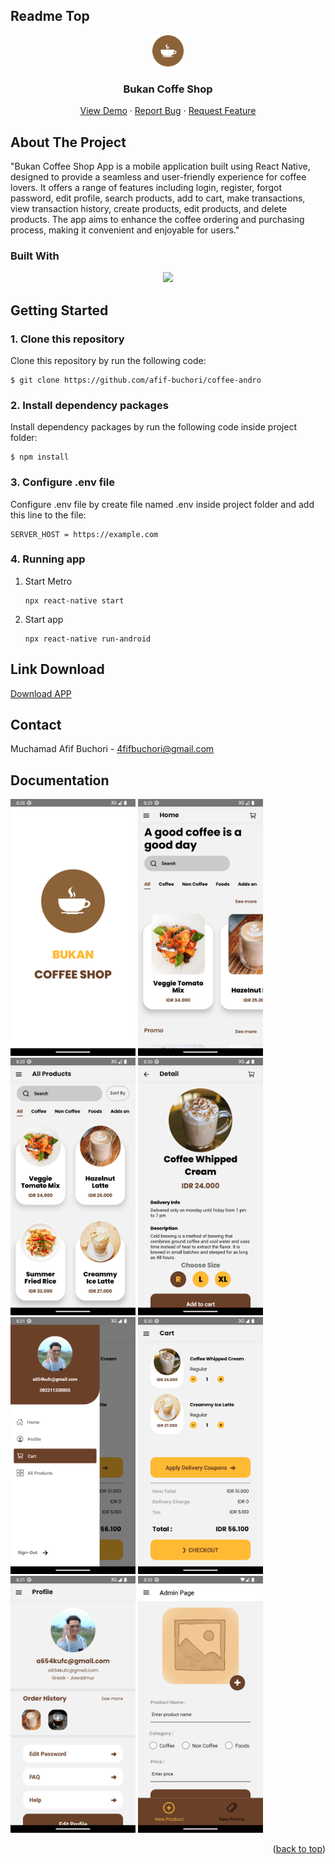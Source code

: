 ## Readme Top

<div align="center">
<img width="50" src="./src/assets/icons/icon-logo.png" alt="logo">
<h3 align="center">Bukan Coffe Shop</h3>

  <p align="center">
    <a href="https://drive.google.com/file/d/1oHRKyrKlOM7OarJf2z2f59Ir4IySjtiH/view?usp=share_link">View Demo</a>
    ·
    <a href="https://github.com/afif-buchori/coffee-andro/issues">Report Bug</a>
    ·
    <a href="https://github.com/afif-buchori/coffee-andro/pulls">Request Feature</a>
  </p>
</div>

<!-- TABLE OF CONTENTS -->
<!-- <details>
  <summary>Table of Contents</summary>
  <ol>
    <li>
      <a href="#about-the-project">About The Project</a>
      <ul>
        <li><a href="#built-with">Built With</a></li>
      </ul>
    </li>
    <li>
      <a href="#getting-started">Getting Started</a>
    </li>
    <li><a href="#Link-Download">Link Download</a></li>
    <li><a href="#usage">Usage</a></li>
    <li><a href="#contact">Contact</a></li>
    <li><a href="#acknowledgments">Acknowledgments</a></li>
    <li><a href="#Documentation">Documentation</a></li>
    <li><a href="#Contributor">Contributor</a></li>
  </ol>
</details> -->

<!-- ABOUT THE PROJECT -->

## About The Project

<!-- ![Product Name Screen Shot][product-screenshot] -->
<!-- <img width="900" src="./public/index.png" alt="display-documentation"> -->

"Bukan Coffee Shop App is a mobile application built using React Native, designed to provide a seamless and user-friendly experience for coffee lovers. It offers a range of features including login, register, forgot password, edit profile, search products, add to cart, make transactions, view transaction history, create products, edit products, and delete products. The app aims to enhance the coffee ordering and purchasing process, making it convenient and enjoyable for users."

### Built With

<p align="center">
  <a href="https://skillicons.dev">
    <img src="https://skillicons.dev/icons?i=react,css,redux,babel,firebase" />
  </a>
</p>

<!-- GETTING STARTED -->

## Getting Started

### 1. Clone this repository

Clone this repository by run the following code:

```
$ git clone https://github.com/afif-buchori/coffee-andro

```

### 2. Install dependency packages

Install dependency packages by run the following code inside project folder:

```
$ npm install
```

### 3. Configure .env file

Configure .env file by create file named .env inside project folder and add this line to the file:

```
SERVER_HOST = https://example.com

```

### 4. Running app

1.  Start Metro

    ```
    npx react-native start
    ```

2.  Start app

    ```
    npx react-native run-android
    ```

## Link Download

[Download APP](https://drive.google.com/file/d/1oHRKyrKlOM7OarJf2z2f59Ir4IySjtiH/view?usp=share_link)

<!-- USAGE EXAMPLES -->

<!-- CONTACT -->

## Contact

Muchamad Afif Buchori - 4fifbuchori@gmail.com

<!-- Project Link: [https://github.com/redhadefinto/coffe_shop_fe](https://github.com/redhadefinto/coffe_shop_fe) -->

## Documentation

<!-- <img width="500" src="./public/landing-page.png" alt="Landing page">
<img width="500" src="./public/login-page.png" alt="Landing page">
<img width="500" src="./public/profile-page.png" alt="Landing page">
<img width="500" src="./public/product-page.png" alt="Landing page">
<img width="500" src="./public/order-page.png" alt="Landing page"> -->
<!-- <p>DEVELOPMENT</p> -->
<div>
<img width="200" src="./src/assets/screencapture/splash-screen.png" alt="splash-screen">
<img width="200" src="./src/assets/screencapture/home-screen.png" alt="home-screen">
<img width="200" src="./src/assets/screencapture/all-products.png" alt="products-screen">
<img width="200" src="./src/assets/screencapture/product-details.png" alt="product-details-screen">
</div>
<div>
<img width="200" src="./src/assets/screencapture/drawer-menu.png" alt="drawer-menu">
<img width="200" src="./src/assets/screencapture/cart-screen.png" alt="cart-screen">
<img width="200" src="./src/assets/screencapture/profile-screen.png" alt="profile-screen">
<img width="200" src="./src/assets/screencapture/admin-screen.png" alt="admin-screen">
</div>

<p align="right">(<a href="#readme-top">back to top</a>)</p>

<!-- Contributor -->

<!-- ## Contributor

  <table>
    <tr>
      <td >
        <a href="https://github.com/afif-buchori">
          <img width="100" src="https://avatars.githubusercontent.com/u/66767762?s=400&u=00ad08bd394a1ba0fe65d9b61cbef4245df96fb4&v=4" alt=""><br/>
          <center><sub><b>M. Afif Buchori</b></sub></center>
        </a>
        </td>
    </tr>
  </table>
<h1 align="center"> THANK FOR YOUR ATTENTION </h1> -->

<!-- MARKDOWN LINKS & IMAGES -->
<!-- https://www.markdownguide.org/basic-syntax/#reference-style-links -->

<!-- [product-screenshot]: index.png -->

<!-- [Next.js]: https://img.shields.io/badge/next.js-000000?style=for-the-badge&logo=nextdotjs&logoColor=white
[Next-url]: https://nextjs.org/
[React.js]: https://img.shields.io/badge/React-20232A?style=for-the-badge&logo=react&logoColor=61DAFB
[React-url]: https://reactnative.dev/
[Redux]: https://img.shields.io/badge/redux-%23593d88.svg?style=for-the-badge&logo=redux&logoColor=white
[Redux-url]: https://redux.js.org/ -->
